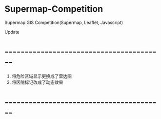 # Supermap-Competition
Supermap GIS Competition(Supermap, Leaflet, Javascript)

Update
# ----------------------------------------
1.  将危险区域显示更换成了雷达图
2.  将医院标记改成了动态效果
# ----------------------------------------
